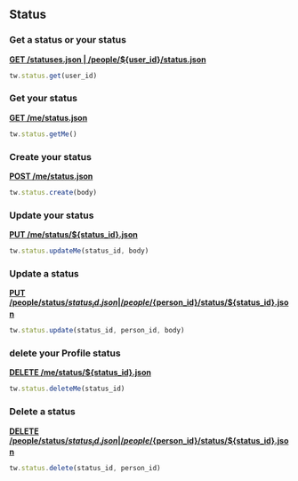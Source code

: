 ## Status

### Get a status or your status

[**GET /statuses.json | /people/${user_id}/status.json**](https://developer.teamwork.com/projects/people-status/retrieve-everybody-status)

```js
tw.status.get(user_id)
```

### Get your status

[**GET /me/status.json**](https://developer.teamwork.com/projects/people-status/retrieve-my-status)

```js
tw.status.getMe()
```

### Create your status

[**POST /me/status.json**](https://developer.teamwork.com/projects/people-status/create-my-status)

```js
tw.status.create(body)
```

### Update your status

[**PUT /me/status/${status_id}.json**](https://developer.teamwork.com/projects/people-status/update-my-status)

```js
tw.status.updateMe(status_id, body)
```

### Update a status

[**PUT /people/status/${status_id}.json | /people/${person_id}/status/${status_id}.json**](https://developer.teamwork.com/projects/people-status/update-user-status)

```js
tw.status.update(status_id, person_id, body)
```

### delete your Profile status

[**DELETE /me/status/${status_id}.json**](https://developer.teamwork.com/projects/people-status/delete-my-status)

```js
tw.status.deleteMe(status_id)
```

### Delete a status

[**DELETE /people/status/${status_id}.json | /people/${person_id}/status/${status_id}.json**](https://developer.teamwork.com/projects/people-status/delete-user-status)

```js
tw.status.delete(status_id, person_id)
```
